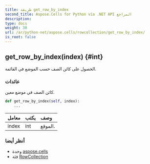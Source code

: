 ```yaml
---
title: طريقة get_row_by_index
second_title: Aspose.Cells for Python via .NET API المراجع
description:
type: docs
weight: 30
url: /ar/python-net/aspose.cells/rowcollection/get_row_by_index/
is_root: false
---
```

##  get_row_by_index(index) {#int}
الحصول على كائن الصف حسب الموضع في القائمة.


###  عائدات

كائن الصف في موضع معين.


```python
def get_row_by_index(self, index):
    ...
```


| معامل| يكتب| وصف|
| :- | :- | :- |
| index | int | الموقع.|



###  أنظر أيضا
* وحدة [aspose.cells](../../)
* فئة [RowCollection](/cells/ar/python-net/aspose.cells/rowcollection)
